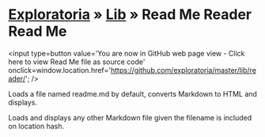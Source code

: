 [Exploratoria]( http://exploratoria.github.io ) &raquo; [Lib]( http://exploratoria.github.io/lib/ ) &raquo;
Read Me Reader Read Me
====

<span style=display:none; >[You are now in GitHub source code view - click here to view Read Me file as a web page]( http://exploratoria.github.io/lib/reader/index.html "View file as a web page." ) </span>
<input type=button value='You are now in GitHub web page view - Click here to view Read Me file as source code' onclick=window.location.href='https://github.com/exploratoria/master/lib/reader/'; />


Loads a file named readme.md by default, converts Markdown to HTML and displays.

Loads and displays any other Markdown file given the filename is included on location hash.
